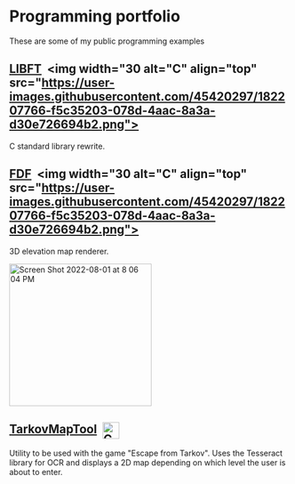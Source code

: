 # Programming portfolio

These are some of my public programming examples <!--- Rewrite this sentence --> 




## [LIBFT](https://github.com/oskarikinnunen/libft/tree/master)&nbsp;&nbsp;<img width="30 alt="C" align="top" src="https://user-images.githubusercontent.com/45420297/182207766-f5c35203-078d-4aac-8a3a-d30e726694b2.png">

C standard library rewrite.


## [FDF](https://github.com/oskarikinnunen/PresentableFDF)&nbsp;&nbsp;<img width="30 alt="C" align="top" src="https://user-images.githubusercontent.com/45420297/182207766-f5c35203-078d-4aac-8a3a-d30e726694b2.png">

3D elevation map renderer.

<img width="256" alt="Screen Shot 2022-08-01 at 8 06 04 PM" src="https://user-images.githubusercontent.com/45420297/182204285-2939b41c-0981-4f6c-a111-b6c16aca1e5c.png">

## [TarkovMapTool](https://github.com/oskarikinnunen/TarkovMapTool)&nbsp;&nbsp;<img width="30" alt="Csharp" align="top" src="https://user-images.githubusercontent.com/45420297/182208301-cccdedaa-ff4c-4ef7-bef2-a5fb3110ccac.png">

Utility to be used with the game "Escape from Tarkov". Uses the Tesseract library for OCR and displays a 2D map depending on which level the user is about to enter.

